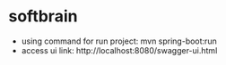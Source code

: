 # softbrain

- using command for run project: mvn spring-boot:run
- access ui link: http://localhost:8080/swagger-ui.html
